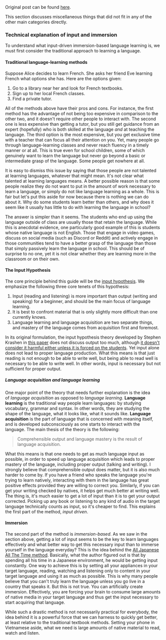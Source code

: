 Original post can be found [here](https://donkuri.github.io/learn-japanese/misc/).

This section discusses miscellaneous things that did not fit in any of the other main categories directly.

### Technical explanation of input and immersion

To understand what input-driven immersion-based language learning is, we must first consider the traditional approach to learning a language.

#### Traditional language-learning methods

Suppose Alice decides to learn French. She asks her friend Eve learning French what options she has. Here are the options given:

1.  Go to a library near her and look for French textbooks.
2.  Sign up to her local French classes.
3.  Find a private tutor.

All of the methods above have their pros and cons. For instance, the first method has the advantage of not being too expensive in comparison to the other two, and it doesn't require other people to interact with. The second one is less expensive than getting a tutor, but you still get guidance from an expert (hopefully) who is both skilled at the language *and* at teaching the language. The third option is the most expensive, but you get exclusive time with a teacher that can focus all their attention on you. Yet, many people go through language-learning classes and never reach fluency in a timely manner or at all. This is true even for school children, some of which genuinely want to learn the language but never go beyond a basic or intermediate grasp of the language. Some people get nowhere at all.

It is easy to dismiss this issue by saying that those people are not talented at learning languages, whatever that might mean. It's not clear what talented at learning languages means. A better possible reason is that some people realize they do not want to put in the amount of work necessary to learn a language, or simply do not like language learning as a whole. This is fair but let's put this aside for now because there is nothing we can do about it. Why do some students learn better than others, and why does it seem like it usually has little to do with learning the language in school?

The answer is simpler than it seems. The students who end up using the language outside of class are usually those that retain the language. While this is anecdotal evidence, one particularly good example of this is students whose native language is not English. Those that engage in video games, discuss on social media (such as Discord or Reddit) and actively engage in those communities tend to have a better grasp of the language than those that simply passively learn the language in school. This should be of surprise to no one, yet it is not clear whether they are learning more in the classroom or on their own.

#### The Input Hypothesis

The core principle behind this guide will be the [input hypothesis](https://en.wikipedia.org/wiki/Input_hypothesis). We emphasize the following three core tenets of this hypothesis:

1.  Input (reading and listening) is more important than output (writing and speaking) for a beginner, and should be the main focus of language learning.
2.  It is best to confront material that is only slightly more difficult than one currently knows.
3.  Language learning and language acquisition are two separate things, and mastery of the language comes from acquisition first and foremost.

In its original formulation, the input hypothesis theory developed by Stephen Krashen in [this paper](https://web.archive.org/web/20110716024154/http://www.sdkrashen.com/SL_Acquisition_and_Learning/SL_Acquisition_and_Learning.pdf) does not discuss output too much, although [it doesn't consider it harmful either unless it is forced on the students](https://donkuri.github.io/learn-japanese/guide/#is-it-bad-to-do-output-early-on). Yet input alone does not lead to proper language production. What this means is that just reading is not enough to be able to write well, but being able to read well is necessary to be able to write well. In other words, input is necessary but not sufficient for proper output.

##### Language acquisition and language learning

One major point of the theory that needs further explanation is the idea of *language acquisition* as opposed to *language learning*. **Language learning** is the traditional way people learn languages: by studying vocabulary, grammar and syntax. In other words, they are studying the shape of the language, what it looks like, what it sounds like. **Language acquisition** is the part of language that is concerned with meaning itself, and is developed subconsciously as one starts to interact with the language. The main thesis of the theory is the following:

> Comprehensible output and language mastery is the result of language acquisition.

What this means is that one needs to get as much language input as possible, in order to speed up language acquisition which leads to proper mastery of the language, including proper output (talking and writing). I strongly believe that comprehensible output does matter, but it is also much harder to come by. If you have a friend who speaks the language you're trying to learn natively, interacting with them in the language has great positive effects provided they are willing to correct you. Similarly, if you can get your writing checked by natives, it helps get much better at writing well. The thing is, it's much easier to get a lot of input than it is to get your output corrected. Picking up any book or listening to any kind of audio in the target language technically counts as input, so it's cheaper to find. This explains the first part of the method, *input driven*.

#### Immersion

The second part of the method is *immersion-based*. As we saw in the section above, getting a lot of input seems to be the key to learn languages effectively and what better way to get this necessary input than to immerse yourself in the language everyday? This is the idea behind the [All Japanese All The Time method](http://web.archive.org/web/20230604042706/http://www.alljapaneseallthetime.com/blog/). Basically, what the author figured out is that by spending all his time in a Japanese environment, he would be getting input constantly. One way to achieve this is by setting all your appliances in your target language, reading, watching and listening only to content in your target language and using it as much as possible. This is why many people believe that you can't truly learn the language unless you go live in a country that speaks it. But this is not true. You can artificially create immersion. Effectively, you are forcing your brain to consume large amounts of native media in your target language and thus get the input necessary to start acquiring that language.

While such a drastic method is not necessarily practical for everybody, the idea behind it is a powerful force that we can harness to quickly get better, at least relative to the traditional textbook methods. Setting your phone in Vietnamese aside, what we need is large amounts of native material to read, watch and listen.